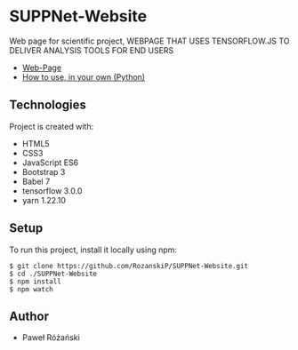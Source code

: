 # SUPPNet-Website
Web page for scientific project, WEBPAGE THAT USES TENSORFLOW.JS TO DELIVER ANALYSIS TOOLS FOR END USERS
* [Web-Page](https://rozanskit.com/suppnet/)
* [How to use, in your own (Python)](https://github.com/RozanskiT/suppnet)

## Technologies
Project is created with:
* HTML5
* CSS3
* JavaScript ES6
* Bootstrap 3
* Babel 7
* tensorflow 3.0.0
* yarn 1.22.10

## Setup
To run this project, install it locally using npm:

```
$ git clone https://github.com/RozanskiP/SUPPNet-Website.git
$ cd ./SUPPNet-Website
$ npm install
$ npm watch
```

## Author
* Paweł Różański
